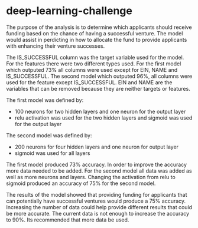 # deep-learning-challenge

The purpose of the analysis is to determine which applicants should receive funding based on the chance of having a successful venture.  The model would assist in perdicting in how to allocate the fund to provide applicants with enhancing their venture successes.

The IS_SUCCESSFUL column was the target variable used for the model.  For the features there were two different types used.  For the first model which outputed 73% all columns were used except for EIN, NAME and IS_SUCCESSFUL.  The second model which outputed 96%, all columns were used for the feature except IS_SUCCESSFUL.  EIN and NAME are the variables that can be removed because they are neither targets or features.  


The first model was defined by:
- 100 neurons for two hidden layers and one neuron for the output layer
- relu activation was used for the two hidden layers and sigmoid was used for the output layer

The second model was defined by:
- 200 neurons for four hidden layers and one neuron for output layer
- sigmoid was used for all layers

The first model produced 73% accuracy.  In order to improve the accuracy more data needed to be added.  For the second model all data was added as well as more neurons and layers.  Changing the activation from relu to sigmoid produced an accuracy of 75% for the second model.

The results of the model showed that providing funding for applicants that can potentially have successful ventures would produce a 75% accuracy.  Increasing the number of data could help provide different results that could be more accurate.  The current data is not enough to increase the accuracy to 90%.  Its recommended that more data be used.



